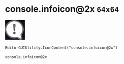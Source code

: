 # console.infoicon@2x `64x64`
<img src="/img/console.infoicon@2x.png" width=64 height=64>

``` CSharp
EditorGUIUtility.IconContent("console.infoicon@2x")
```
```
console.infoicon@2x
```
